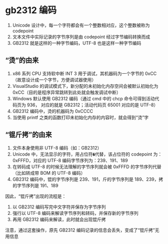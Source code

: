 # gb2312 编码

1. Unicode 设计中，每一个字符都会有一个整数相对应，这个整数被称为 codepoint
2. 文本文件中实际记录的字节序列是由 codepoint 经过字节编码转换而成
3. GB2312 就是这样的一种字节编码，UTF-8 也是这样一种字节编码

## “烫”的由来

1. x86 系列 CPU 支持软中断 INT 3 用于调试，其机器码为一个字节的 0xCC（故意设计成一个字节，方便调试器使用）
2. VisualStudio 的调试模式下，新分配的未初始化内存空间会被默认初始化为 0xCC（目的是程序异常跳转到此处就会触发调试中断）
3. Windows 默认使用 GB2312 编码（通过 cmd 中的 chcp 命令可得到活动代码页为 936， 对应的就是 GB2312；活动代码页 65001 对应的是 UTF-8）
4. GB2312 编码中，烫的机器码为 0xCCCC
5. 当使用 printf 之类的函数打印未初始化内存的内容时，就会得到“烫”字

## “锟斤拷”的由来

1. 文件本身使用非 UTF-8 编码（如：GB2312）
2. Unicode 中，无法显示的字符，用占位符`�`代替，该占位符的 codepoint 为：0xFFFD，对应的 UTF-8 编码字节序列为：239、191、189
3. 在转码成 UTF-8 的时候无法理解的字节序列就会被 0xFFFD 的字节序列代替（比如转成带 BOM 的 UTF-8 编码）
4. GB2312 编码中，锟的字节序列是 239、191，斤的字节序列是 189、239，拷的字节序列是 191、189

因此，“锟斤拷”出现的流程是：

1. 以 GB2312 编码写完中文字符并保存为字节序列
2. 强行以 UTF-8 编码来解读字节序列和转码，并保存新的字节序列
3. 再用 GB2312 编码来解读，此时就会出现锟斤拷

注意，通过这套操作，原先 GB2312 编码记录的信息会丢失，变成了“锟斤拷”无用信息
